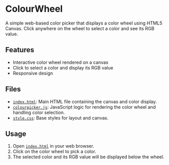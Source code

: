 # ColourWheel

A simple web-based color picker that displays a color wheel using HTML5 Canvas. Click anywhere on the wheel to select a color and see its RGB value.

## Features

- Interactive color wheel rendered on a canvas
- Click to select a color and display its RGB value
- Responsive design

## Files

- [`index.html`](index.html): Main HTML file containing the canvas and color display.
- [`colourpicker.js`](colourpicker.js): JavaScript logic for rendering the color wheel and handling color selection.
- [`style.css`](style.css): Base styles for layout and canvas.

## Usage

1. Open [`index.html`](index.html) in your web browser.
2. Click on the color wheel to pick a color.
3. The selected color and its RGB value will be displayed below the wheel.